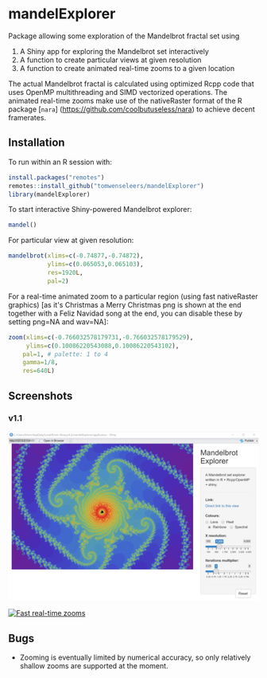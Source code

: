 # mandelExplorer

Package allowing some exploration of the Mandelbrot fractal set using
1. A Shiny app for exploring the Mandelbrot set interactively
2. A function to create particular views at given resolution
3. A function to create animated real-time zooms to a given location

The actual Mandelbrot fractal is calculated using optimized Rcpp code that uses OpenMP multithreading and SIMD vectorized operations. The animated real-time zooms make use of the nativeRaster format of the R package [`nara`] (https://github.com/coolbutuseless/nara) to achieve decent framerates.


## Installation

To run within an R session with:

```r
install.packages("remotes")
remotes::install_github("tomwenseleers/mandelExplorer")
library(mandelExplorer)
```

To start interactive Shiny-powered Mandelbrot explorer:
```r
mandel()
```

For particular view at given resolution:
```r
mandelbrot(xlims=c(-0.74877,-0.74872),
           ylims=c(0.065053,0.065103), 
           res=1920L,
           pal=2)
```

For a real-time animated zoom to a particular region (using fast nativeRaster graphics) [as it's Christmas a Merry Christmas png is shown at the end together with a Feliz Navidad song at the end, you can disable these by setting png=NA and wav=NA]:

```r
zoom(xlims=c(-0.766032578179731,-0.766032578179529), 
     ylims=c(0.10086220543088,0.10086220543102), 
    pal=1, # palette: 1 to 4
    gamma=1/8,
    res=640L)
```


## Screenshots

### v1.1
![Mandelbrot Shiny app](./inst/png/shiny_app.png?raw=true) 

[![Fast real-time zooms](http://i.imgur.com/7YTMFQp.png)](https://vimeo.com/783419550 "Fast real-time zooms - click to watch!")


## Bugs

* Zooming is eventually limited by numerical accuracy, so only relatively shallow zooms are supported at the moment.
